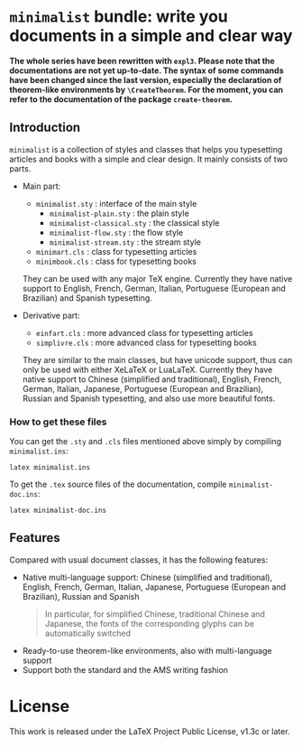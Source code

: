 <!-- Copyright (C) 2021-2023 by Jinwen XU -->

# `minimalist` bundle: write you documents in a simple and clear way

**The whole series have been rewritten with `expl3`. Please note that the documentations are not yet up-to-date. The syntax of some commands have been changed since the last version, especially the declaration of theorem-like environments by `\CreateTheorem`. For the moment, you can refer to the documentation of the package `create-theorem`.**

## Introduction

`minimalist` is a collection of styles and classes that helps you typesetting articles and books
with a simple and clear design. It mainly consists of two parts.

- Main part:
    - `minimalist.sty` : interface of the main style
        - `minimalist-plain.sty` : the plain style
        - `minimalist-classical.sty` : the classical style
        - `minimalist-flow.sty` : the flow style
        - `minimalist-stream.sty` : the stream style
    - `minimart.cls` : class for typesetting articles
    - `minimbook.cls` : class for typesetting books

    They can be used with any major TeX engine. Currently they have native
    support to English, French, German, Italian, Portuguese
    (European and Brazilian) and Spanish typesetting.


- Derivative part:
    - `einfart.cls` : more advanced class for typesetting articles
    - `simplivre.cls` : more advanced class for typesetting books

    They are similar to the main classes, but have unicode support, thus can
    only be used with either XeLaTeX or LuaLaTeX. Currently they have native
    support to Chinese (simplified and traditional), English, French, German,
    Italian, Japanese, Portuguese (European and Brazilian), Russian and Spanish
    typesetting, and also use more beautiful fonts.

### How to get these files
You can get the `.sty` and `.cls` files mentioned above simply by compiling
`minimalist.ins`:
```
latex minimalist.ins
```
To get the `.tex` source files of the documentation, compile
`minimalist-doc.ins`:
```
latex minimalist-doc.ins
```

## Features

Compared with usual document classes, it has the following features:

- Native multi-language support: Chinese (simplified and traditional), English,
  French, German, Italian, Japanese, Portuguese (European and Brazilian),
  Russian and Spanish
    > In particular, for simplified Chinese, traditional Chinese and Japanese,
    > the fonts of the corresponding glyphs can be automatically switched
- Ready-to-use theorem-like environments, also with multi-language support
- Support both the standard and the AMS writing fashion


# License

This work is released under the LaTeX Project Public License, v1.3c or later.
